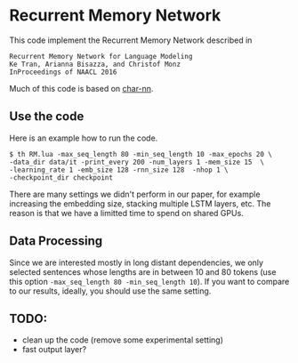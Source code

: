 # Recurrent Memory Network

This code implement the Recurrent Memory Network described in

	Recurrent Memory Network for Language Modeling 
	Ke Tran, Arianna Bisazza, and Christof Monz 
	InProceedings of NAACL 2016


Much of this code is based on [char-nn](https://github.com/karpathy/char-rnn).


## Use the code

Here is an example how to run the code. 

```
$ th RM.lua -max_seq_length 80 -min_seq_length 10 -max_epochs 20 \
-data_dir data/it -print_every 200 -num_layers 1 -mem_size 15  \
-learning_rate 1 -emb_size 128 -rnn_size 128  -nhop 1 \
-checkpoint_dir checkpoint
```

There are many settings we didn't perform in our paper, for example increasing the embedding size, stacking multiple LSTM layers, etc. The reason is that we have a limitted time to spend on shared GPUs.

## Data Processing
Since we are interested mostly in long distant dependencies, we only selected sentences whose lengths are in between 10 and 80 tokens (use this option `-max_seq_length 80 -min_seq_length 10`). If you want to compare to our results, ideally, you should use the same setting.


## TODO:
- clean up the code (remove some experimental setting)
- fast output layer?